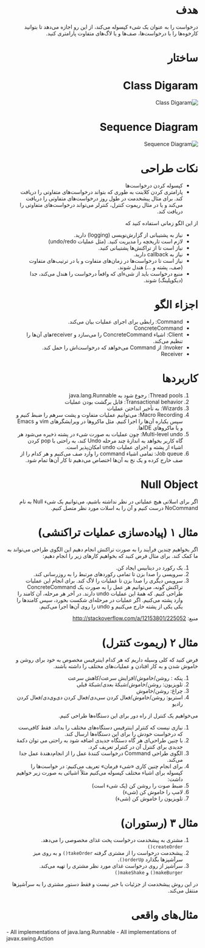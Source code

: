 <div dir="rtl">

# هدف
درخواست را به عنوان یک شیء کپسوله می‌کند، از این رو اجازه می‌دهد تا بتوانید کارخوه‌ها را با درخواست‌ها، صف‌ها و یا لاگ‌های متفاوت پارامتری کنید.

# ساختار
# Class Digaram
![Class Digaram](http://javaobsession.files.wordpress.com/2010/07/command-pattern.png)

# Sequence Diagram
![Sequence Diagram](http://javaobsession.files.wordpress.com/2010/07/command-pattern-sd.png)

# نکات طراحی
- کپسوله کردن درخواست‌ها
- پارامتری کردن کلاینت به طوری که بتواند درخواست‌های متفاوتی را دریافت کند. برای مثال پیشخدمت در طول روز درخواست‌های متفاوتی را دریافت می‌کند و یا در مثال ریموت کنترل، کنترلر می‌تواند درخواست‌های متفاوتی را دریافت کند.

از این الگو زمانی استفاده کنید که
- نیاز به پشتیبانی از گزارش‌نویسی (logging) دارید.
- لازم است تاریخچه را مدیریت کنید. (مثل عملیات undo/redo)
- نیاز است تا از تراکنش‌ها پشتیبانی کنید.
- نیاز به callback دارید.
- نیاز است تا درخواست‌ها در زمان‌های متفاوت و یا در ترتیب‌های متفاوت (صف، پشته و ...) هندل شوند.
- منبع درخواست باید از شیء‌ای که واقعاً درخواست را هندل می‌کند، جدا (دیکوپلینگ) شوند.

# اجزاء الگو
- Command: رابطی برای اجرای عملیات بیان می‌کند.
- ConcreteCommand 
- Client: اشیاء ConcreteCommand را می‌سازد و receiverهای آن‌ها را تنظیم می‌کند.
- Invoker: از Command می‌خواهد که درخواست‌اش را حمل کند.
- Receiver

# کاربردها
1. Thread pools: رجوع شود به java.lang.Runnable
2. Transactional behavior: قابل برگشت بودن عملیات
3. Wizards: به تأخیر انداختن عملیات
4. Macro Recording: می‌توانیم عملیات متفاوت و پشت سرهم را ضبط کنیم و سپس یکباره آن‌ها را اجرا کنیم. مثل ماکروها در ویرایشگرهای vim و Emacs و یا ماکروهای IDEها.
5. Multi-level undo: چون عملیات به صورت شیء در پشته ذخیره می‌شود هر گاه کاربر بخواهد به اندازهٔ چند مرحله Undo کند، به راحتی با pop کردن اشیاء از پشته و اجرای عملیات undo امکان‌پذیر است.
6. Job queue: تمامی اشیاء command را وارد صف می‌کنیم و هر کدام را از صف خارج کرده و یک نخ به آن‌ها اختصاص می‌دهیم تا کار آن‌ها تمام شود.

# Null Object
اگر برای اسلاتی هیچ عملیاتی در نظر نداشته باشیم، می‌توانیم یک شیء Null به نام NoCommand درست کنیم و آن را به اسلات مورد نظر متصل کنیم.

# مثال ۱ (پیاده‌سازی عملیات تراکنشی)
اگر بخواهیم چندین فرآیند را به صورت تراکنش انجام دهیم این الگوی طراحی می‌تواند به ما کمک کند. برای مثال فرض کنید که بخواهیم کارهای زیر را انجام دهیم:
1. یک رکورد در دیتابیس ایجاد کن.
2. سرویسی را صدا بزن تا تمامی رکوردهای مرتبط را به روزرسانی کند.
3. سرویس دیگری را صدا بزن تا عملیات را لاگ کند.
برای انجام این عملیات تراکنش گونه، می‌توانیم هر عمل را به صورت یک ConcreteCommand طراحی کنیم. که همهٔ این عملیات undo دارند. در آخر هر مرحله، آن کامند را وارد پشته می‌کنیم. اگر عملیات در مرحله‌ای شکست بخورد، سپس کامندها را یکی یکی از پشته خارج می‌کنیم و undo را روی آن‌ها اجرا می‌کنیم. 

منبع: http://stackoverflow.com/a/12153801/225052

# مثال ۲ (ریموت کنترل)
فرض کنید که کلی وسیله داریم که هر کدام اینترفیس مخصوص به خود برای روشن و خاموش شدن و به کار افتادن و عملیات‌های مختلف را داشته باشند.

1. پنکه : روشن/خاموش/افزایش سرعت/کاهش سرعت
2. تلویزیون: روشن/خاموش/شبکهٔ بعدی/شبکهٔ قبلی
3. چراغ: روشن/خاموش
4. استریو: روشن/خاموش/فعال کردن سی‌دی/فعال کردن دی‌وی‌دی/فعال کردن رادیو

می‌خواهیم یک کنترل از راه دور برای این دستگاه‌ها طراحی کنیم.
1. نیازی نیست که کنترلر اینترفیس دستگاه‌های مختلف را بداند. فقط کافی‌ست که درخواست خودش را برای این دستگاه‌ها ارسال کند.
2. با چنین طراحی‌ای هر گاه دستگاه جدیدی اضافه شود به راحتی می توان دکمهٔ جدیدی برای کنترل آن در کنترلر تعریف کرد.
3. الگوی طراحی Command درخواست کنندهٔ عمل را از انجام‌دهندهٔ عمل جدا می‌کند.
4. برای انجام چنین کاری «شیء فرمان» تعریف می‌کنیم: در خواست‌ها را کپسوله برای اشیاء مختلف کپسوله می‌کنیم مثلاً اشیائی به صورت زیر خواهیم داشت:
 1. ضبط صوت را روشن کن (یک شیء است)
 2. لامپ را خاموش کن (شیء)
 3. تلویزیون را خاموش کن (شیء)

# مثال ۳ (رستوران)
1. مشتری به پیشخدمت درخواست پخت غذای مخصوصی را می‌دهد. ‍`createOrder()`
2. پیشخدمت درخواست را از مشتری گرفته `takeOrder()` و به روی میز سرآشپزها بگذارد `orderUp()`.
3. سرآشپز از روی درخواست غذای مورد نظر مشتری را تهیه می‌کند. `makeBurger()` و `makeShake()`

در این روش پیشخدمت از جزئیات با خبر نیست و فقط دستور مشتری را به سرآشپزها منتقل می‌کند.

# مثال‌های واقعی
<div dir="ltr">
- All implementations of java.lang.Runnable
- All implementations of javax.swing.Action
